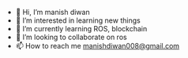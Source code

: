- 👋 Hi, I’m manish diwan
- 👀 I’m interested in learning new things
- 🌱 I’m currently learning ROS, blockchain
- 💞️ I’m looking to collaborate on ros
- 📫 How to reach me manishdiwan008@gmail.com

<!---
manishdiwan07 is a ✨ special ✨ repository because its `README.md` (this file) appears on your GitHub profile.
You can click the Preview link to take a look at your changes.
--->
